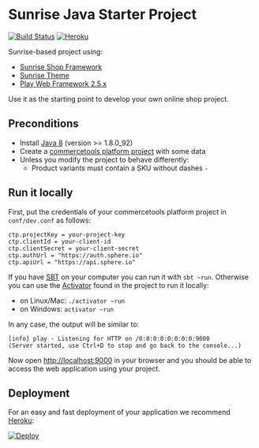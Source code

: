 # Sunrise Java Starter Project
[![Build Status](https://travis-ci.org/commercetools/commercetools-sunrise-java-starter.svg?branch=master)](https://travis-ci.org/commercetools/commercetools-sunrise-java-starter)
[![Heroku](http://heroku-badge.herokuapp.com/?app=ct-sunrise-starter-prod&style=flat&svg=1)](https://ct-sunrise-starter-prod.herokuapp.com/)

Sunrise-based project using:
- [Sunrise Shop Framework](https://github.com/commercetools/commercetools-sunrise-java)
- [Sunrise Theme](https://github.com/commercetools/commercetools-sunrise-theme)
- [Play Web Framework 2.5.x](https://www.playframework.com/documentation/2.5.x/Home)

Use it as the starting point to develop your own online shop project.

## Preconditions

* Install [Java 8](http://www.oracle.com/technetwork/java/javase/downloads/jdk8-downloads-2133151.html) (version >= 1.8.0_92)
* Create a [commercetools platform project](https://admin.sphere.io/en/signup) with some data
* Unless you modify the project to behave differently:
  * Product variants must contain a SKU without dashes `-`

## Run it locally

First, put the credentials of your commercetools platform project in `conf/dev.conf` as follows:

```properties
ctp.projectKey = your-project-key
ctp.clientId = your-client-id
ctp.clientSecret = your-client-secret
ctp.authUrl = "https://auth.sphere.io"
ctp.apiUrl = "https://api.sphere.io"
```

If you have [SBT](http://www.scala-sbt.org/) on your computer you can run it with `sbt ~run`. Otherwise you can use the [Activator](https://www.lightbend.com/community/core-tools/activator-and-sbt) found in the project to run it locally:

* on Linux/Mac: `./activator ~run` 
* on Windows: `activator ~run`

In any case, the output will be similar to:

```
[info] play - Listening for HTTP on /0:0:0:0:0:0:0:0:9000
(Server started, use Ctrl+D to stop and go back to the console...)
```

Now open <a href="http://localhost:9000">http://localhost:9000</a> in your browser and you should be able to access the web application using your project.

## Deployment

For an easy and fast deployment of your application we recommend [Heroku](https://www.heroku.com):

<a href="https://heroku.com/deploy?template=https://github.com/commercetools/commercetools-sunrise-java-starter/tree/master"><img src="https://www.herokucdn.com/deploy/button.png" alt="Deploy"></a>
